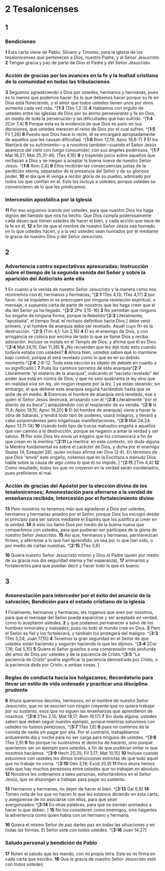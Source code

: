 # 2 Tesalonicenses

## 1 
### Bendiciones
**1** Esta carta viene de Pablo, Silvano y Timoteo, para la iglesia de los tesalonicenses que pertenecen a Dios, nuestro Padre, y al Señor Jesucristo. **2** Tengan gracia y paz de parte de Dios el Padre y del Señor Jesucristo. 

### Acción de gracias por los avances en la fe y la lealtad cristiana de la comunidad en todas las tribulaciones
**3** Seguimos agradeciendo a Dios por ustedes, hermanos y hermanas, pues es lo menos que podemos hacer. Es lo que debemos hacer porque su fe en Dios está floreciendo, y el amor que todos ustedes tienen unos por otros aumenta cada vez más. ^[**1:3** 1Tes 1,2-3] **4** Hablamos con orgullo de ustedes entre las iglesias de Dios por su ánimo perseverante y fe en Dios, en medio de toda la persecución y las dificultades que han sufrido. ^[**1:4** 2Cor 7,4] **5** Porque esta es la evidencia de que Dios es justo en sus decisiones, que ustedes merecen el reino de Dios por el cual sufren. ^[**1:5** Fil 1,28] **6** Puesto que Dios hace lo recto, él se encargará apropiadamente de aquellos que les causan dificultad. ^[**1:6** Rom 12,19; Apoc 18,6-7] **7** Él los libertará de su sufrimiento—y a nosotros también—cuando el Señor Jesús aparezca del cielo con fuego consumidor, con sus ángeles poderosos, ^[**1:7** Mat 16,27; Mat 25,31-46; 1Tes 4,16] **8** y trayendo juicio sobre aquellos que rechazan a Dios y se niegan a aceptar la buena nueva de nuestro Señor Jesús. ^[**1:8** Rom 2,8] **9** Ellos recibirán las consecuencias justas de la perdición eterna, separados de la presencia del Señor y de su glorioso poder, **10** el día que él venga a recibir gloria de su pueblo, admirado por todos los que confían en él. Esto los incluye a ustedes, porque ustedes se convencieron de lo que les predicamos. 
     

### Intercesión apostólica por la Iglesia
**11** Por eso seguimos orando por ustedes, para que nuestro Dios los haga dignos del llamado que nos ha hecho. Que Dios cumpla poderosamente cada deseo que tienen ustedes de hacer el bien, y cada acción que nace de la fe en él, **12** a fin de que el nombre de nuestro Señor Jesús sea honrado en lo que ustedes hacen, y a la vez ustedes sean honrados por él mediante la gracia de nuestro Dios y del Señor Jesucristo. 

## 2 
### Advertencia contra expectativas apresuradas; Instrucción sobre el tiempo de la segunda venida del Señor y sobre la aparición del Anticristo ante ella
**1** En cuanto a la venida de nuestro Señor Jesucristo y la manera como nos reuniremos con él, hermanos y hermanas, ^[**2:1** 1Tes 4,13; 1Tes 4,17] **2** por favor, no se inquieten ni se preocupen por ninguna revelación espiritual, o mensaje, o supuesta carta de parte de nosotros que les haga creer que el día del Señor ya ha llegado. ^[**2:2** 2Pe 3,15-16] **3** No permitan que ninguno los engañe de ninguna forma, porque la Rebelión^[**2:3** Literalmente, “apostasía”, el tiempo final, el rechazo definitivo hacia Dios.] debe venir primero, y el hombre de anarquía debe ser revelado. Aquél cuyo fin es la destrucción. ^[**2:3** 1Tim 4,1; 1Jn 2,18] **4** Él es el enemigo de Dios, y con arrogancia se coloca por encima de todo lo que se llame Dios y reciba adoración. Incluso se instala en el Templo de Dios, y afirma que él es Dios. ^[**2:4** Mat 24,15; Dan 11,36] **5** ¿No recuerdan que les dije todo esto cuando todavía estaba con ustedes? **6** Ahora bien, ustedes saben qué lo mantiene bajo control, porque él será revelado como lo que es en su debido momento.^[**2:6** 2:6-12. Toda esta sección es objeto de debate en cuanto a su significado.] **7** Pues los caminos secretos de esta anarquía^[**2:7** Literalmente “el misterio de la anarquía”, indicando el “secreto revelado” del poder que está en contra de Dios, y que no solo quebranta la ley sino que en realidad vive sin ley, sin ningún respeto por la ley. ] ya están obrando; sin embargo, el que detiene esta anarquía seguirá haciéndolo hasta que se quite de en medio. **8** Entonces el hombre de anarquía será revelado, ese a quien el Señor Jesús destruirá, arrasando con él,^[**2:8** Literalmente “por el aliento de su boca”.] aniquilándolo con el resplandor de su venida. ^[**2:8** Is 11,4; Apoc 19,15; Apoc 19,20] **9** Él (el hombre de anarquía) viene a hacer la obra de Satanás, y tendrá todo tipo de poderes, usará milagros, y llevará a cabo sorprendentes pero engañosas manifestaciones. ^[**2:9** Mat 24,24; Apoc 13,11-14] **10** Usando todo tipo de trucos malvados engaña a aquellos que van camino a la destrucción, porque se negaron a amar la verdad y ser salvos. **11** Por esto Dios les envía un engaño que los convencerá a fin de que crean en la mentira.^[**2:11** La mentira: en este contexto, sin duda alguna la Mentira fundamental es sobre el carácter de Dios, y dicha por el enemigo (Isaías 14, Ezequiel 28), quien incluso afirma ser Dios (2:4). En términos de que Dios “envía” este engaño, notemos que en la Escritura a menudo Dios habla sobre la causa de algo como lo que él no impide. ] ^[**2:11** 2Tim 4,4] **12** Como resultado, todos los que no creyeron en la verdad serán condenados, pues prefirieron el mal. 
           

### Acción de gracias del Apóstol por la elección divina de los tesalonicenses; Amonestación para aferrarse a la verdad de enseñanza recibida; Intercesión por el fortalecimiento divino
**13** Pero nosotros no tenemos más que agradecer a Dios por ustedes, hermanos y hermanas amados por el Señor, porque Dios los escogió desde el principio para ser salvos mediante el Espíritu que los justifica al creer en la verdad. **14** A esto los llamó Dios por medio de la buena nueva que compartimos con ustedes, para que pudieran ser partícipes de la gloria de nuestro Señor Jesucristo. **15** Así que, hermanos y hermanas, permanezcan firmes, y aférrense a lo que han aprendido, ya sea por lo que han oído, o por medio de cartas nuestras. ^[**2:15** 2Tes 3,6] 


**16** Quiera nuestro Señor Jesucristo mismo y Dios el Padre (quien por medio de su gracia nos dio seguridad eterna y fiel esperanza), **17** animarlos y fortalecerlos para que puedan decir y hacer todo lo que es bueno. 

## 3 
### Amonestación para interceder por el éxito del anuncio de la salvación; Bendición para el estado cristiano de la iglesia
**1** Finalmente, hermanos y hermanas, les rogamos que oren por nosotros, para que el mensaje del Señor pueda esparcirse y ser aceptado en verdad, como lo aceptaron ustedes, **2** y que podamos permanecer a salvo de los hombres inmorales y malvados, pues no todo el mundo cree en Dios. **3** Pero el Señor es fiel y los fortalecerá, y también los protegerá del maligno. ^[**3:3** 1Tes 5,24; Juan 17,15] **4** Tenemos la gran seguridad en el Señor de que ustedes están haciendo y seguirán haciendo lo que les dijimos. ^[**3:4** 2Cor 7,16; Gal 5,10] **5** Quiera el Señor guiarlos a una comprensión más profunda del amor de Dios por ustedes y de la paciencia de Cristo.^[**3:5** “La paciencia de Cristo” podría significar la paciencia demostrada por Cristo, o la paciencia dada por Cristo, o ambas cosas. ] 
  

### Reglas de conducta hacia los holgazanes; Recordatorio para llevar un estilo de vida ordenado y practicar una disciplina prudente
**6** Ahora queremos decirles, hermanos, en el nombre de nuestro Señor Jesucristo, que no se asocien con ningún creyente que no quiera trabajar por su sustento, esos que no siguen las enseñanzas que aprendieron de nosotros. ^[**3:6** 2Tes 2,15; Mat 18,17; Rom 16,17] **7** Sin duda alguna, ustedes saben que deben seguir nuestro ejemplo, porque mientras estuvimos con ustedes no fuimos perezosos, ^[**3:7** 1Tes 1,6] **8** pues no comimos de la comida de nadie sin pagar por ella. Por el contrario, trabajábamos arduamente día y noche para no ser carga para ninguno de ustedes. ^[**3:8** 1Tes 2,9] **9** No porque no tuviéramos el derecho de hacerlo, sino porque queríamos ser un ejemplo para ustedes, a fin de que pudieran imitar lo que nosotros hacíamos. ^[**3:9** Hech 20,35; Fil 3,17; Mat 10,10] **10** Incluso cuando estuvimos con ustedes les dimos instrucciones estrictas de que todo aquél que no trabaje no coma. ^[**3:10** Gén 3,19; Éxod 20,9] **11** Pero ahora hemos oído que hay muchos perezosos entre ustedes que no trabajan en absoluto. **12** Nosotros les ordenamos a tales personas, exhortándolos en el Señor Jesús, que se dispongan a trabajar para pagar su sustento. 
    

**13** Hermanos y hermanas, no dejen de hacer el bien. ^[**3:13** Gal 6,9] **14** Tomen nota de los que no hacen lo que les estamos diciendo en esta carta, y asegúrense de no asociarse con ellos, para que sean avergonzados.^[**3:14** En otras palabras, para que se sientan animados a hacer lo que deben. ] **15** No los consideren como enemigos, sino háganles la advertencia como quien habla con un hermano y hermana. 
 

**16** Quiera el mismo Señor de paz darles paz en todas las situaciones y en todas las formas. El Señor esté con todos ustedes. ^[**3:16** Juan 14,27] 


### Saludo personal y bendición de Pablo
**17** Noten el saludo que les mando, con mi propia letra. Este es mi firma en cada carta que escribo. **18** Que la gracia de nuestro Señor Jesucristo esté con todos ustedes. 